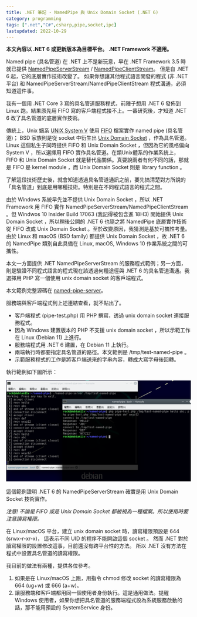 ```yaml
---
title: .NET 筆記 - NamedPipe 與 Unix Domain Socket (.NET 6)
category: programming
tags: [".net","C#",csharp,pipe,socket,ipc]
lastupdated: 2022-10-29
---
```


**本文內容以 .NET 6 或更新版本為目標平台。 .NET Framework 不適用。**

Named pipe (具名管道) 在 .NET 上不是新玩意，早在 .NET Framework 3.5 時就已提供 [NamedPipeServerStream](https://learn.microsoft.com/zh-tw/dotnet/api/system.io.pipes.namedpipeserverstream) / [NamedPipeClientStream](https://learn.microsoft.com/zh-tw/dotnet/api/system.io.pipes.namedpipeclientstream)。
但是自 .NET 6 起，它的底層實作技術改變了。
如果你想讓其他程式語言開發的程式 (非 .NET 平台) 和 NamedPipeServerStream/NamedPipeClientStream 程式溝通，必須知道這件事。

我有一個用 .NET Core 3 寫的具名管道服務程式，前陣子想用 .NET 6 發佈到 Linux 跑。結果原先用 FIFO 寫的客戶端程式接不上。一番研究後，才知道 .NET 6 改了具名管道的底層實作技術。

<!--more-->

傳統上，Unix 嫡系 [UNIX System V](https://zh.wikipedia.org/wiki/UNIX_System_V) 使用 [FIFO](https://man7.org/linux/man-pages/man7/fifo.7.html) 檔案實作 named pipe (具名管道)；
BSD 家族則是從 socket 中衍生出 [Unix Domain Socket](https://en.wikipedia.org/wiki/Unix_domain_socket) ，作為具名管道。Linux 這個私生子同時提供 FIFO 和 Unix Domain Socket ，但因為它的風格偏向 System V ，所以選擇用 FIFO 實作具名管道。在類Unix體系的作業系統上， FIFO 和 Unix Domain Socket 就是替代品關係。真要說兩者有何不同的話，那就是 FIFO 是 kernel module ，而 Unix Domain Socket 則是 library function 。

了解這段技術歷史後，就會知道透過具名管道通訊之前，要先搞清楚對方所說的「具名管道」到底是用哪種技術。特別是在不同程式語言的程式之間。

由於 Windows 系統早先並不提供 Unix Domain Socket ，所以 .NET Framework 用 FIFO 實作 NamedPipeServerStream/NamedPipeClientStream 。但 Windwos 10 Insider Build 17063 (我記得被包含進 18H3) 開始提供 Unix Domain Socket ，所以稍後公開的 .NET 6 也隨之將 NamedPipe 底層實作技術從 FIFO 改成 Unix Domain Socket 。至於改變原因，我猜測是基於可攜性考量。由於 Linux 和 macOS (BSD family) 都提供 Unix Domain Socket ，故 .NET 6 的 NamedPipe 類別自此具備在 Linux, macOS, Windows 10 作業系統之間的可攜性。

本文一方面提供 .NET NamedPipeServerStream 的服務程式範例；另一方面，則是驗證不同程式語言的程式現在該透過何種途徑與 .NET 6 的具名管道溝通。我選擇用 PHP 寫一個使用 unix domain socket 的客戶端程式。

本文範例完整源碼在 [named-pipe-server](https://github.com/shirock/rocksources/tree/master/dotnet-core-example/named-pipe-server)。

服務端與客戶端程式到上述連結查看，就不貼出了。

* 客戶端程式 (pipe-test.php) 用 PHP 撰寫，透過 unix domain socket 連接服務程式。
* 因為 Windows 建置版本的 PHP 不支援 unix domain socket ，所以示範工作在 Linux (Debian 11) 上進行。
* 服務端程式用 .NET 6 建置，在 Debian 11 上執行。
* 兩端執行時都要指定具名管道的路徑。本文範例是 /tmp/test-named-pipe 。
* 示範服務程式的工作是將客戶端送來的字串內容，轉成大寫字母後回轉。

執行範例如下圖所示：

![具名管道服務端與客戶端通訊範例圖](https://github.com/shirock/rocksources/raw/master/dotnet-core-example/named-pipe-server/snapshot.png)

這個範例證明 .NET 6 的 NamedPipeServerStream 確實是用 Unix Domain Socket 技術實作。

*注意! 不論是 FIFO 或是 Unix Domain Socket 都被視為一種檔案。所以使用時要注意讀寫權限。*

在 Linux/macOS 平台，建立 unix domain socket 時，讀寫權限預設是 644 (srwx-r-xr-x)，
這表示不同 UID 的程序不能開啟這個 socket 。
然而 .NET 對於讀寫權限的設置修改這事，目前還沒有跨平台性的方法。
所以 .NET 沒有方法在程式中設置具名管道的讀寫權限。

我目前的做法有兩種，提供各位參考。

1. 如果是在 Linux/macOS 上跑，用指令 chmod 修改 socket 的讀寫權限為 664 (ug+w) 或 666 (a+w)。
2. 讓服務端和客戶端都用同一個使用者身份執行。這是通用做法。提醒 Windows 使用者，如果你想把具名管道的服務端程式設為系統服務啟動的話，那不能用預設的 SystemService 身份。
 